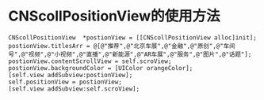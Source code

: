 # CNScollPositionView的使用方法
    CNScollPositionView  *postionView = [[CNScollPositionView alloc]init];
    postionView.titlesArr = @[@"推荐",@"北京车展",@"金融",@"原创",@"车间号",@"视频",@"小视频",@"直播",@"新能源",@"AR车展",@"服务",@"图片",@"话题"];
    postionView.contentScrollView = self.scroView;
    postionView.backgroundColor = [UIColor orangeColor];
    [self.view addSubview:postionView];
    self.positionView = postionView;
    [self.view addSubview:self.scroView];

